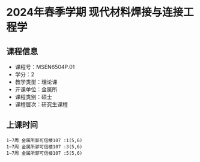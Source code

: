 # 2024年春季学期 现代材料焊接与连接工程学 






## 课程信息

- 课程号：MSEN6504P.01
- 学分：2
- 教学类型：理论课
- 开课单位：金属所
- 课程类别：硕士
- 课程层次：研究生课程

## 上课时间

```
1~7周 金属所郭可信楼107 :1(5,6)
1~7周 金属所郭可信楼107 :3(5,6)
1~7周 金属所郭可信楼107 :5(5,6)
```

